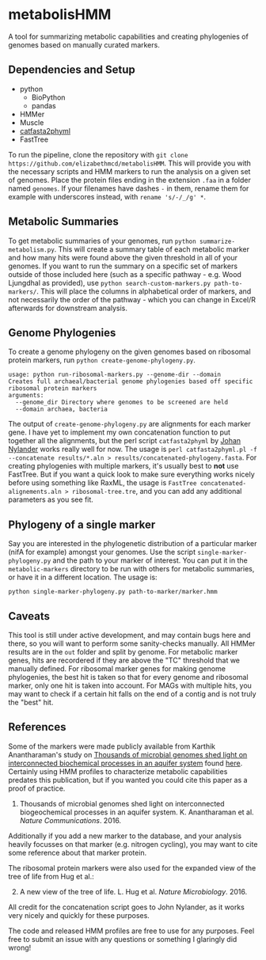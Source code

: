 # metabolisHMM

A tool for summarizing metabolic capabilities and creating phylogenies of genomes based on manually curated markers.

## Dependencies and Setup 

- python
  - BioPython
  - pandas
- HMMer
- Muscle
- [catfasta2phyml](https://github.com/nylander/catfasta2phyml)
- FastTree

To run the pipeline, clone the repository with `git clone https://github.com/elizabethmcd/metabolisHMM`. This will provide you with the necessary scripts and HMM markers to run the analysis on a given set of genomes. Place the protein files ending in the extension `.faa` in a folder named `genomes`. If your filenames have dashes `-` in them, rename them for example with underscores instead, with `rename 's/-/_/g' *`.  

## Metabolic Summaries

To get metabolic summaries of your genomes, run `python summarize-metabolism.py`. This will create a summary table of each metabolic marker and how many hits were found above the given threshold in all of your genomes. If you want to run the summary on a specific set of markers outside of those included here (such as a specific pathway - e.g. Wood Ljungdhal as provided), use `python search-custom-markers.py path-to-markers/`. This will place the columns in alphabetical order of markers, and not necessarily the order of the pathway - which you can change in Excel/R afterwards for downstream analysis.

## Genome Phylogenies

To create a genome phylogeny on the given genomes based on ribosomal protein markers, run `python create-genome-phylogeny.py`. 

```
usage: python run-ribosomal-markers.py --genome-dir --domain
Creates full archaeal/bacterial genome phylogenies based off specific ribosomal protein markers
arguments:
  --genome_dir Directory where genomes to be screened are held
  --domain archaea, bacteria
```

The output of `create-genome-phylogeny.py` are alignments for each marker gene. I have yet to implement my own concatenation function to put together all the alignments, but the perl script `catfasta2phyml` by [Johan Nylander](https://github.com/nylander) works really well for now. The usage is `perl catfasta2phyml.pl -f --concatenate results/*.aln > results/concatenated-phylogeny.fasta`. For creating phylogenies with multiple markers, it's usually best to **not** use FastTree. But if you want a quick look to make sure everything works nicely before using something like RaxML, the usage is `FastTree concatenated-alignements.aln > ribosomal-tree.tre`, and you can add any additional parameters as you see fit.

## Phylogeny of a single marker

Say you are interested in the phylogenetic distribution of a particular marker (nifA for example) amongst your genomes. Use the script `single-marker-phylogeny.py` and the path to your marker of interest. You can put it in the `metabolic-markers` directory to be run with others for metabolic summaries, or have it in a different location. The usage is: 

```
python single-marker-phylogeny.py path-to-marker/marker.hmm
```

## Caveats 

This tool is still under active development, and may contain bugs here and there, so you will want to perform some sanity-checks manually. All HMMer results are in the `out` folder and split by genome. For metabolic marker genes, hits are recordered if they are above the "TC" threshold that we manually defined. For ribosomal marker genes for making genome phylogenies, the best hit is taken so that for every genome and ribosomal marker, only one hit is taken into account. For MAGs with multiple hits, you may want to check if a certain hit falls on the end of a contig and is not truly the "best" hit.  

## References 

Some of the markers were made publicly available from Karthik Anantharaman's study on [Thousands of microbial genomes shed light on interconnected biochemical processes in an aquifer system](https://www.nature.com/articles/ncomms13219) found [here](https://github.com/kanantharaman/metabolic-hmms). Certainly using HMM profiles to characterize metabolic capabilities predates this publication, but if you wanted you could cite this paper as a proof of practice. 

1. Thousands of microbial genomes shed light on interconnected biogeochemical processes in an aquifer system. K. Anantharaman et al. _Nature Communications_. 2016. 

Additionally if you add a new marker to the database, and your analysis heavily focusses on that marker (e.g. nitrogen cycling), you may want to cite some reference about that marker protein. 

The ribosomal protein markers were also used for the expanded view of the tree of life from Hug et al.:

2. A new view of the tree of life. L. Hug et al. _Nature Microbiology_. 2016.

All credit for the concatenation script goes to John Nylander, as it works very nicely and quickly for these purposes. 

The code and released HMM profiles are free to use for any purposes. Feel free to submit an issue with any questions or something I glaringly did wrong! 
